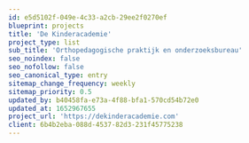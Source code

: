 ```yaml
---
id: e5d5102f-049e-4c33-a2cb-29ee2f0270ef
blueprint: projects
title: 'De Kinderacademie'
project_type: list
sub_title: 'Orthopedagogische praktijk en onderzoeksbureau'
seo_noindex: false
seo_nofollow: false
seo_canonical_type: entry
sitemap_change_frequency: weekly
sitemap_priority: 0.5
updated_by: b40458fa-e73a-4f88-bfa1-570cd54b72e0
updated_at: 1652967655
project_url: 'https://dekinderacademie.com'
client: 6b4b2eba-088d-4537-82d3-231f45775238
---
```

